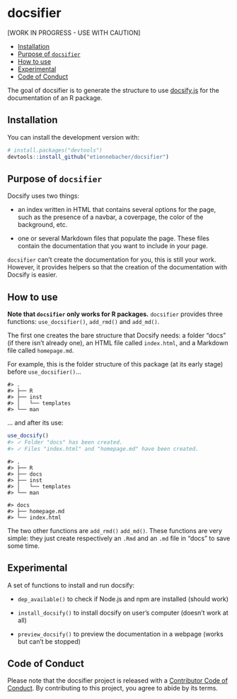 
<!-- README.md is generated from README.Rmd. Please edit that file -->

# docsifier

\[WORK IN PROGRESS - USE WITH CAUTION\]

<!-- badges: start -->

<!-- badges: end -->

  - [Installation](#installation)
  - [Purpose of `docsifier`](#purpose)
  - [How to use](#howto)
  - [Experimental](#experimental)
  - [Code of Conduct](#CoC)

The goal of docsifier is to generate the structure to use
[docsify.js](https://docsify.js.org/#/) for the documentation of an R
package.

## Installation

You can install the development version with:

``` r
# install.packages("devtools")
devtools::install_github("etiennebacher/docsifier")
```

## Purpose of `docsifier`

Docsify uses two things:

  - an index written in HTML that contains several options for the page,
    such as the presence of a navbar, a coverpage, the color of the
    background, etc.

  - one or several Markdown files that populate the page. These files
    contain the documentation that you want to include in your page.

`docsifier` can’t create the documentation for you, this is still your
work. However, it provides helpers so that the creation of the
documentation with Docsify is easier.

## How to use

**Note that `docsifier` only works for R packages.** `docsifier`
provides three functions: `use_docsifier()`, `add_rmd()` and `add_md()`.

The first one creates the bare structure that Docsify needs: a folder
“docs” (if there isn’t already one), an HTML file called `index.html`,
and a Markdown file called `homepage.md`.

For example, this is the folder structure of this package (at its early
stage) before `use_docsifier()`…

    #> .
    #> ├── R
    #> ├── inst
    #> │   └── templates
    #> └── man

… and after its use:

``` r
use_docsify()
#> ✓ Folder "docs" has been created.
#> ✓ Files "index.html" and "homepage.md" have been created.
```

    #> .
    #> ├── R
    #> ├── docs
    #> ├── inst
    #> │   └── templates
    #> └── man
    
    #> docs
    #> ├── homepage.md
    #> └── index.html

The two other functions are `add_rmd()` `add_md()`. These functions are
very simple: they just create respectively an `.Rmd` and an `.md` file
in “docs” to save some time.

## Experimental

A set of functions to install and run docsify:

  - `dep_available()` to check if Node.js and npm are installed (should
    work)

  - `install_docsify()` to install docsify on user’s computer (doesn’t
    work at all)

  - `preview_docsify()` to preview the documentation in a webpage (works
    but can’t be stopped)

## Code of Conduct

Please note that the docsifier project is released with a [Contributor
Code of
Conduct](https://contributor-covenant.org/version/2/0/CODE_OF_CONDUCT.html).
By contributing to this project, you agree to abide by its terms.
